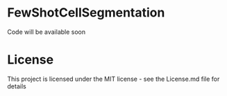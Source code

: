 # FewShotCellSegmentation
Code will be available soon

# License
This project is licensed under the MIT license - see the License.md file for details
